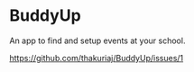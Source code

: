 # BuddyUp

An app to find and setup events at your school.

https://github.com/thakuriaj/BuddyUp/issues/1
